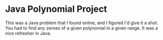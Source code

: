 # Java Polynomial Project

This was a Java problem that I found online, and I figured I'd give it a shot. You had to find any zeroes of a given polynomial in a given range. It was a nice refresher in Java.
